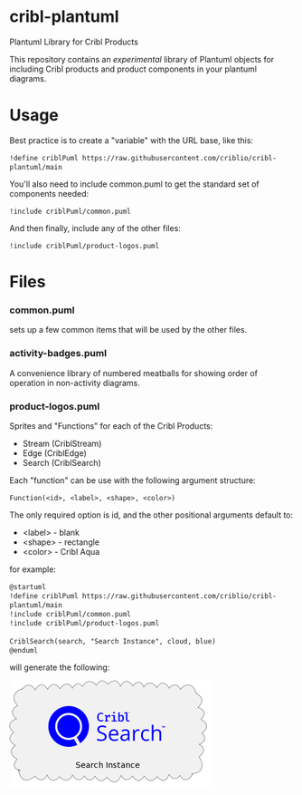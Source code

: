 # cribl-plantuml

Plantuml Library for Cribl Products

This repository contains an *experimental* library of Plantuml objects for including Cribl products and product components in your plantuml diagrams. 

# Usage

Best practice is to create a "variable" with the URL base, like this:

```
!define criblPuml https://raw.githubusercontent.com/criblio/cribl-plantuml/main
```

You'll also need to include common.puml to get the standard set of components needed:

```
!include criblPuml/common.puml
```

And then finally, include any of the other files:

```
!include criblPuml/product-logos.puml
```

# Files

### common.puml 
sets up a few common items that will be used by the other files. 

### activity-badges.puml
A convenience library of numbered meatballs for showing order of operation in non-activity diagrams. 

### product-logos.puml
Sprites and "Functions" for each of the Cribl Products:

* Stream (CriblStream)
* Edge (CriblEdge)
* Search (CriblSearch)

Each "function" can be use with the following argument structure:

```
Function(<id>, <label>, <shape>, <color>)
```

The only required option is id, and the other positional arguments default to:

* \<label> - blank
* \<shape> - rectangle
* \<color> - Cribl Aqua

for example: 
```
@startuml
!define criblPuml https://raw.githubusercontent.com/criblio/cribl-plantuml/main
!include criblPuml/common.puml
!include criblPuml/product-logos.puml

CriblSearch(search, "Search Instance", cloud, blue)
@enduml
```

will generate the following:

![Cribl Search Image](images/search-example.png)

